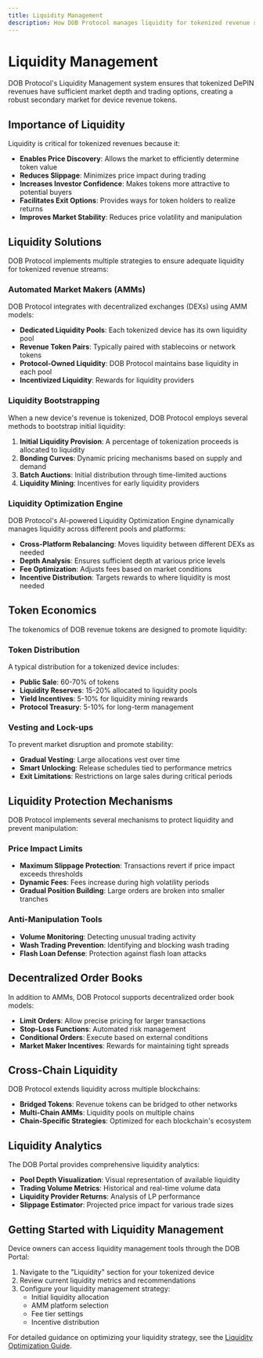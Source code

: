 ```yaml
---
title: Liquidity Management
description: How DOB Protocol manages liquidity for tokenized revenue streams
---
```


# Liquidity Management

DOB Protocol's Liquidity Management system ensures that tokenized DePIN revenues have sufficient market depth and trading options, creating a robust secondary market for device revenue tokens.

## Importance of Liquidity

Liquidity is critical for tokenized revenues because it:

- **Enables Price Discovery**: Allows the market to efficiently determine token value
- **Reduces Slippage**: Minimizes price impact during trading
- **Increases Investor Confidence**: Makes tokens more attractive to potential buyers
- **Facilitates Exit Options**: Provides ways for token holders to realize returns
- **Improves Market Stability**: Reduces price volatility and manipulation

## Liquidity Solutions

DOB Protocol implements multiple strategies to ensure adequate liquidity for tokenized revenue streams:

### Automated Market Makers (AMMs)

DOB Protocol integrates with decentralized exchanges (DEXs) using AMM models:

- **Dedicated Liquidity Pools**: Each tokenized device has its own liquidity pool
- **Revenue Token Pairs**: Typically paired with stablecoins or network tokens
- **Protocol-Owned Liquidity**: DOB Protocol maintains base liquidity in each pool
- **Incentivized Liquidity**: Rewards for liquidity providers

### Liquidity Bootstrapping

When a new device's revenue is tokenized, DOB Protocol employs several methods to bootstrap initial liquidity:

1. **Initial Liquidity Provision**: A percentage of tokenization proceeds is allocated to liquidity
2. **Bonding Curves**: Dynamic pricing mechanisms based on supply and demand
3. **Batch Auctions**: Initial distribution through time-limited auctions
4. **Liquidity Mining**: Incentives for early liquidity providers

### Liquidity Optimization Engine

DOB Protocol's AI-powered Liquidity Optimization Engine dynamically manages liquidity across different pools and platforms:

- **Cross-Platform Rebalancing**: Moves liquidity between different DEXs as needed
- **Depth Analysis**: Ensures sufficient depth at various price levels
- **Fee Optimization**: Adjusts fees based on market conditions
- **Incentive Distribution**: Targets rewards to where liquidity is most needed

## Token Economics

The tokenomics of DOB revenue tokens are designed to promote liquidity:

### Token Distribution

A typical distribution for a tokenized device includes:

- **Public Sale**: 60-70% of tokens
- **Liquidity Reserves**: 15-20% allocated to liquidity pools
- **Yield Incentives**: 5-10% for liquidity mining rewards
- **Protocol Treasury**: 5-10% for long-term management

### Vesting and Lock-ups

To prevent market disruption and promote stability:

- **Gradual Vesting**: Large allocations vest over time
- **Smart Unlocking**: Release schedules tied to performance metrics
- **Exit Limitations**: Restrictions on large sales during critical periods

## Liquidity Protection Mechanisms

DOB Protocol implements several mechanisms to protect liquidity and prevent manipulation:

### Price Impact Limits

- **Maximum Slippage Protection**: Transactions revert if price impact exceeds thresholds
- **Dynamic Fees**: Fees increase during high volatility periods
- **Gradual Position Building**: Large orders are broken into smaller tranches

### Anti-Manipulation Tools

- **Volume Monitoring**: Detecting unusual trading activity
- **Wash Trading Prevention**: Identifying and blocking wash trading
- **Flash Loan Defense**: Protection against flash loan attacks

## Decentralized Order Books

In addition to AMMs, DOB Protocol supports decentralized order book models:

- **Limit Orders**: Allow precise pricing for larger transactions
- **Stop-Loss Functions**: Automated risk management
- **Conditional Orders**: Execute based on external conditions
- **Market Maker Incentives**: Rewards for maintaining tight spreads

## Cross-Chain Liquidity

DOB Protocol extends liquidity across multiple blockchains:

- **Bridged Tokens**: Revenue tokens can be bridged to other networks
- **Multi-Chain AMMs**: Liquidity pools on multiple chains
- **Chain-Specific Strategies**: Optimized for each blockchain's ecosystem

## Liquidity Analytics

The DOB Portal provides comprehensive liquidity analytics:

- **Pool Depth Visualization**: Visual representation of available liquidity
- **Trading Volume Metrics**: Historical and real-time volume data
- **Liquidity Provider Returns**: Analysis of LP performance
- **Slippage Estimator**: Projected price impact for various trade sizes

## Getting Started with Liquidity Management

Device owners can access liquidity management tools through the DOB Portal:

1. Navigate to the "Liquidity" section for your tokenized device
2. Review current liquidity metrics and recommendations
3. Configure your liquidity management strategy:
   - Initial liquidity allocation
   - AMM platform selection
   - Fee tier settings
   - Incentive distribution

For detailed guidance on optimizing your liquidity strategy, see the [Liquidity Optimization Guide](/guides/liquidity-optimization).
